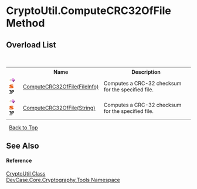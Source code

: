 # CryptoUtil.ComputeCRC32OfFile Method 
 


## Overload List
&nbsp;<table><tr><th></th><th>Name</th><th>Description</th></tr><tr><td>![Public method](media/pubmethod.gif "Public method")![Static member](media/static.gif "Static member")![Code example](media/CodeExample.png "Code example")</td><td><a href="M_DevCase_Core_Cryptography_Tools_CryptoUtil_ComputeCRC32OfFile">ComputeCRC32OfFile(FileInfo)</a></td><td>
Computes a CRC-32 checksum for the specified file.</td></tr><tr><td>![Public method](media/pubmethod.gif "Public method")![Static member](media/static.gif "Static member")![Code example](media/CodeExample.png "Code example")</td><td><a href="M_DevCase_Core_Cryptography_Tools_CryptoUtil_ComputeCRC32OfFile_1">ComputeCRC32OfFile(String)</a></td><td>
Computes a CRC-32 checksum for the specified file.</td></tr></table>&nbsp;
<a href="#cryptoutil.computecrc32offile-method">Back to Top</a>

## See Also


#### Reference
<a href="T_DevCase_Core_Cryptography_Tools_CryptoUtil">CryptoUtil Class</a><br /><a href="N_DevCase_Core_Cryptography_Tools">DevCase.Core.Cryptography.Tools Namespace</a><br />
